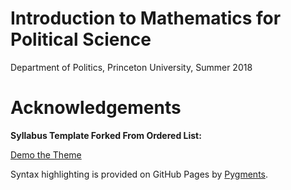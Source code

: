 # Introduction to Mathematics for Political Science

Department of Politics, Princeton University, Summer 2018

# Acknowledgements

**Syllabus Template Forked From Ordered List:**

[Demo the Theme](http://orderedlist.github.com/minimal/)

Syntax highlighting is provided on GitHub Pages by [Pygments](http://pygments.org).
